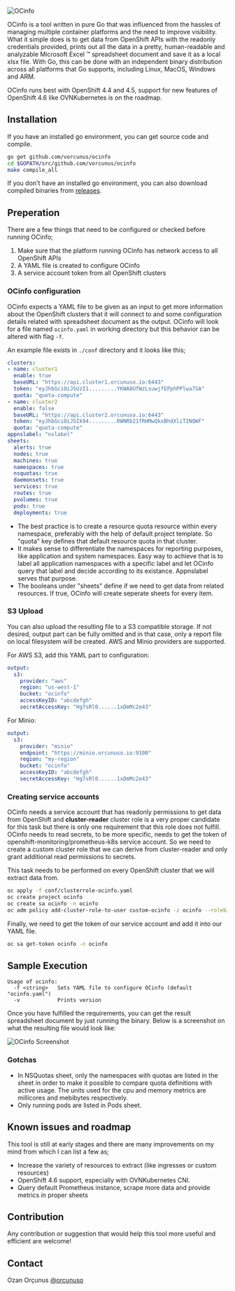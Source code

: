 ![OCinfo](https://github.com/vorcunus/ocinfo/blob/main/png/ocinfo.png?raw=true)

OCinfo is a tool written in pure Go that was influenced from the hassles of managing multiple container platforms and the need to improve visibility. What it simple does is to get data from OpenShift APIs with the readonly credentials provided, prints out all the data in a pretty, human-readable and analyzable Microsoft Excel &trade; spreadsheet document and save it as a local xlsx file. With Go, this can be done with an independent binary distribution across all platforms that Go supports, including Linux, MacOS, Windows and ARM.

OCinfo runs best with OpenShift 4.4 and 4.5, support for new features of OpenShift 4.6 like OVNKubernetes is on the roadmap. 

## Installation

If you have an installed go environment, you can get source code and compile.

```bash
go get github.com/vorcunus/ocinfo
cd $GOPATH/src/github.com/vorcunus/ocinfo
make compile_all
```

If you don't have an installed go environment, you can also download compiled binaries from [releases](https://github.com/vOrcunus/ocinfo/releases).

## Preperation

There are a few things that need to be configured or checked before running OCinfo;

1. Make sure that the platform running OCinfo has network access to all OpenShift APIs
2. A YAML file is created to configure OCinfo
3. A service account token from all OpenShift clusters

### OCinfo configuration

OCinfo expects a YAML file to be given as an input to get more information about the OpenShift clusters that it will connect to and some configuration details related with spreadsheet document as the output. OCinfo will look for a file named `ocinfo.yaml` in working directory but this behavior can be altered with flag `-f`.

An example file exists in `./conf` directory and it looks like this;

```yaml
clusters:
- name: cluster1
  enable: true
  baseURL: "https://api.cluster1.orcunuso.io:6443"
  token: "eyJhbGciOiJSUzI1.........YKWA8UfWzLsuwjfEPphPPlwa7SA"
  quota: "quota-compute"
- name: cluster2
  enable: false
  baseURL: "https://api.cluster2.orcunuso.io:6443"
  token: "eyJhbGciOiJSIk94.........RWNRb21fRHMwQkxBhdXliT2NQWF"
  quota: "quota-compute"
appnslabel: "nslabel"
sheets:
  alerts: true
  nodes: true
  machines: true
  namespaces: true
  nsquotas: true
  daemonsets: true
  services: true
  routes: true
  pvolumes: true
  pods: true
  deployments: true
```

* The best practice is to create a resource quota resource within every namespace, preferably with the help of default project template. So "quota" key defines that default resource quota in that cluster.
* It makes sense to differentiate the namespaces for reporting purposes, like application and system namespaces. Easy way to achieve that is to label all application namespaces with a specific label and let OCinfo query that label and decide according to its existance. Appnslabel serves that purpose.
* The booleans under "sheets" define if we need to get data from related resources. If true, OCinfo will create seperate sheets for every item.

### S3 Upload

You can also upload the resulting file to a S3 compatible storage. If not desired, output part can be fully omitted and in that case, only a report file on local filesystem will be created. AWS and Minio providers are supported.

For AWS S3, add this YAML part to configuration:

```yaml
output:
  s3:
    provider: "aws"
    region: "us-west-1"
    bucket: "ocinfo"
    accessKeyID: "abcdefgh"
    secretAccessKey: "Hg7sRl0......1xDmMc2e43"
```

For Minio:

```yaml
output:
  s3:
    provider: "minio"
    endpoint: "https://minio.orcunuso.io:9100"
    region: "my-region"
    bucket: "ocinfo"
    accessKeyID: "abcdefgh"
    secretAccessKey: "Hg7sRl0......1xDmMc2e43"
```

### Creating service accounts

OCinfo needs a service account that has readonly permissions to get data from OpenShift and **cluster-reader** cluster role is a very proper candidate for this task but there is only one requirement that this role does not fulfill. OCinfo needs to read secrets, to be more specific, needs to get the token of openshift-monitoring/prometheus-k8s service account. So we need to create a custom cluster role that we can derive from cluster-reader and only grant additional read permissions to secrets.

This task needs to be performed on every OpenShift cluster that we will extract data from. 

```bash
oc apply -f conf/clusterrole-ocinfo.yaml
oc create project ocinfo
oc create sa ocinfo -n ocinfo
oc adm policy add-cluster-role-to-user custom-ocinfo -z ocinfo --rolebinding-name=custom-ocinfo -n ocinfo
```

Finally, we need to get the token of our service account and add it into our YAML file.

```bash
oc sa get-token ocinfo -n ocinfo
```

## Sample Execution

```
Usage of ocinfo:
  -f <string>   Sets YAML file to configure OCinfo (default "ocinfo.yaml")
  -v            Prints version
```

Once you have fulfilled the requirements, you can get the result spreadsheet document by just running the binary. Below is a screenshot on what the resulting file would look like:

![OCinfo Screenshot](https://github.com/vorcunus/ocinfo/blob/main/png/ocinfo-sshot1.png?raw=true)

### Gotchas

* In NSQuotas sheet, only the namespaces with quotas are listed in the sheet in order to make it possible to compare quota definitions with active usage. The units used for the cpu and memory metrics are millicores and mebibytes respectively.
* Only running pods are listed in Pods sheet.

## Known issues and roadmap

This tool is still at early stages and there are many improvements on my mind from which I can list a few as;

* Increase the variety of resources to extract (like ingresses or custom resources)
* OpenShift 4.6 support, especially with OVNKubernetes CNI.
* Query default Prometheus instance, scrape more data and provide metrics in proper sheets

## Contribution

Any contribution or suggestion that would help this tool more useful and efficient are welcome!

## Contact

Ozan Orçunus [@orcunuso](https://twitter.com/orcunuso)